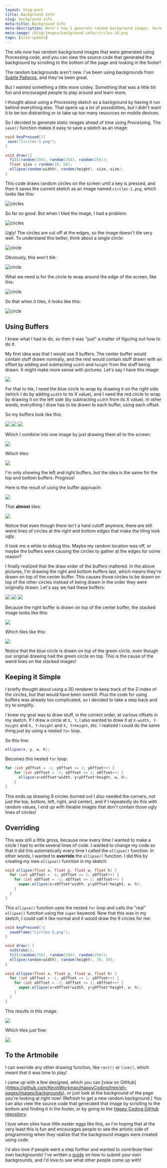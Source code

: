 ```yaml
---
layout: blog-post
title: Background Info
slug: background-info
meta-title: Background Info
meta-description: Here's how I generate random background images. Here's how you can too!
meta-image: /blog/images/background-info/circles-10.png
tags: [site-update]
---
```


The site now has random background images that were generated using Processing code, and you can view the source code that generated the background by scrolling to the bottom of the page and looking in the footer!

The random backgrounds aren't new. I've been using backgrounds from [Subtle Patterns](http://subtlepatterns.com/), and they've been great.

But I wanted something a little more codey. Something that was a little bit fun and encouraged people to play around and learn more.

I thought about using a Processing sketch as a background by having it run behind everything else. That opens up a lot of possibilities, but I didn't want it to be too distracting or to take up too many resources on mobile devices.

So I decided to generate static images ahead of time using Processing. The `save()` function makes it easy to save a sketch as an image:

```java
void keyPressed(){
 save("circles-1.png"); 
}

void draw(){
  fill(random(256), random(256), random(256));
  float size = random(10, 50);
  ellipse(random(width), random(height), size, size);
}
```

This code draws random circles on the screen until a key is pressed, and then it saves the current sketch as an image named `circles-1.png`, which looks like this:

![circles](/blog/images/background-info/circles-1.png)

So far so good. But when I tiled the image, I had a problem:

![circles](/blog/images/background-info/circles-2.png)

Ugly! The circles are cut off at the edges, so the image doesn't tile very well. To understand this better, think about a single circle:

![circle](/blog/images/background-info/circles-3.png)

Obviously, this won't tile:

![circle](/blog/images/background-info/circles-4.png)

What we need is for the circle to wrap around the edge of the screen, like this:

![circle](/blog/images/background-info/circles-5.png)

So that when it tiles, it looks like this:

![circle](/blog/images/background-info/circles-6.png)

## Using Buffers

I knew what I had to do, so then it was "just" a matter of figuring out how to do it.

My first idea was that I would use 5 buffers. The center buffer would contain stuff drawn normally, and the rest would contain stuff drawn with an offset by adding and subtracting `width` and `height` from the stuff being drawn. It might make more sense with pictures. Let's say I have this image:

![](/blog/images/background-info/buffers-5.png)

For that to tile, I need the blue circle to wrap by drawing it on the right side (which I do by adding `width` to its X value), and I need the red circle to wrap by drawing it on the left side (by subtracting `width` from its X value). In other words, everything I draw has to be drawn to each buffer, using each offset.

So my buffers look like this:

![](/blog/images/background-info/buffers-7.png) 
![](/blog/images/background-info/buffers-5.png)  ![](/blog/images/background-info/buffers-6.png) 

Which I combine into one image by just drawing them all to the screen:

![](/blog/images/background-info/buffers-8.png)

Which tiles:

![](/blog/images/background-info/buffers-9.png)

I'm only showing the left and right buffers, but the idea is the same for the top and bottom buffers. Progress!

Here is the result of using the buffer approach:

![](/blog/images/background-info/buffers-1.png)

That **almost** tiles:

![](/blog/images/background-info/buffers-2.png)

Notice that even though there isn't a hard cutoff anymore, there are still weird lines of circles at the right and bottom edges that make the tiling look ugly.

It took me a while to debug this. Maybe my random location was off, or maybe the buffers were causing the circles to gather at the edges for some reason?

I finally realized that the draw order of the buffers mattered. In the above pictures, I'm drawing the right and bottom buffers last, which means they're drawn on top of the center buffer. This causes those circles to be drawn on top of the other circles instead of being drawn in the order they were originally drawn. Let's say we had these buffers:

![](/blog/images/background-info/buffers-12.png) 
![](/blog/images/background-info/buffers-11.png) 
![](/blog/images/background-info/buffers-10.png)

Because the right buffer is drawn on top of the center buffer, the stacked image looks like this:

![](/blog/images/background-info/buffers-17.png)

Which tiles like this:

![](/blog/images/background-info/buffers-18.png)

Notice that the blue circle is drawn on top of the green circle, even though our original drawing had the green circle on top. This is the cause of the weird lines on the stacked images!

## Keeping it Simple

I briefly thought about using a 3D renderer to keep track of the Z-index of the circles, but that would have been overkill. Plus the code for using buffers was already too complicated, so I decided to take a step back and try to simplify.

I knew my goal was to draw stuff, in the correct order, at various offsets in my sketch. If I drew a circle at `X, Y`, I also wanted to draw it at `X-width, Y-height` and `X, Y-height` and `X, Y+height`, etc. I realized I could do the same thing just by using a nested `for` loop.

So this line:

```java
ellipse(x, y, w, h);
```

Becomes this nested `for` loop:

```java
for (int yOffset = -1; yOffset <= 1; yOffset++) {
    for (int xOffset = -1; xOffset <= 1; xOffset++) {
      ellipse(x+xOffset*width, y+yOffset*height, w, h);
    }
}
```

This ends up drawing 9 circles (turned out I also needed the corners, not just the top, bottom, left, right, and center), and if I repeatedly do this with random values, I end up with tileable images that don't contain those ugly lines of circles!

## Overriding

This was still a little gross, because now every time I wanted to make a circle I had to write several lines of code. I wanted to change my code so that it did this automatically every time I called the `ellipse()` function. In other words, I wanted to **override** the `ellipse()` function. I did this by creating my own `ellipse()` function in my sketch:

```java
void ellipse(float x, float y, float w, float h) {
  for (int yOffset = -1; yOffset <= 1; yOffset++) {
    for (int xOffset = -1; xOffset <= 1; xOffset++) {
      super.ellipse(x+xOffset*width, y+yOffset*height, w, h);
    }
  }
}
```

This `ellipse()` function uses the nested `for` loop and calls the "real" `ellipse()` function using the `super` keyword. Now that this was in my sketch, I could call it like normal and it would draw the 9 circles for me:

```java
void keyPressed(){
  saveFrame("circles-5.png");
}

void draw() {
  noStroke();
  fill(random(256), random(256), random(256));
  ellipse(random(width), random(height), 30, 30);
}
 
void ellipse(float x, float y, float w, float h) {
  for (int yOffset = -1; yOffset <= 1; yOffset++) {
    for (int xOffset = -1; xOffset <= 1; xOffset++) {
      super.ellipse(x+xOffset*width, y+yOffset*height, w, h);
    }
  }
}
```

This results in this image:

![](/blog/images/background-info/circles-8.png)

Which tiles just fine:

![](/blog/images/background-info/circles-9.png)

## To the Artmobile

I can override any other drawing function, like `rect()` or `line()`, which meant that it was time to play!

I came up with a few designed, which you can [view on GitHub]((https://github.com/KevinWorkman/HappyCoding/tree/gh-pages/images/backgrounds), or just look at the background of the page you're looking at right now! (Refresh to get a new random background.) You can also view the source code that generated that image by scrolling to the bottom and finding it in the footer, or by going to the [Happy Coding GitHub repository](https://github.com/KevinWorkman/HappyCoding/tree/gh-pages/images/backgrounds/code).

I love when sites have little easter eggs like this, so I'm hoping that at the very least this is fun and encourages people to see the artistic side of programming when they realize that the background images were created using code. 

I'd also love if people went a step further and wanted to contribute their own backgrounds! I've written a [guide](https://github.com/KevinWorkman/HappyCoding/wiki/Contributing-Backgrounds) on how to submit your own backgrounds, and I'd love to see what other people come up with!
